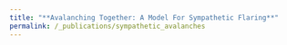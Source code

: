 ```yaml
---
title: "**Avalanching Together: A Model For Sympathetic Flaring**"
permalink: /_publications/sympathetic_avalanches
---
```

